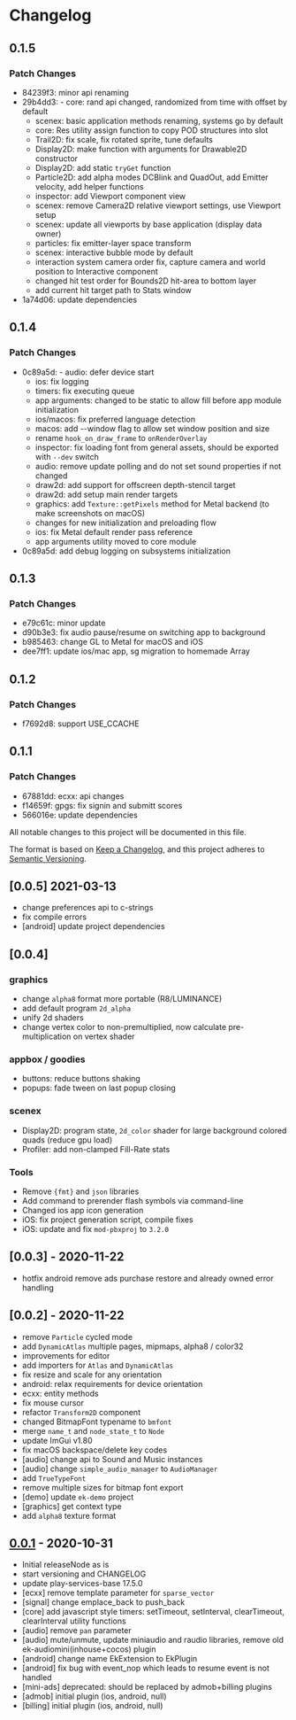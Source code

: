 # Changelog

## 0.1.5

### Patch Changes

- 84239f3: minor api renaming
- 29b4dd3: - core: rand api changed, randomized from time with offset by default
  - scenex: basic application methods renaming, systems go by default
  - core: Res utility assign function to copy POD structures into slot
  - Trail2D: fix scale, fix rotated sprite, tune defaults
  - Display2D: make function with arguments for Drawable2D constructor
  - Display2D: add static `tryGet` function
  - Particle2D: add alpha modes DCBlink and QuadOut, add Emitter velocity, add helper functions
  - inspector: add Viewport component view
  - scenex: remove Camera2D relative viewport settings, use Viewport setup
  - scenex: update all viewports by base application (display data owner)
  - particles: fix emitter-layer space transform
  - scenex: interactive bubble mode by default
  - interaction system camera order fix, capture camera and world position to Interactive component
  - changed hit test order for Bounds2D hit-area to bottom layer
  - add current hit target path to Stats window
- 1a74d06: update dependencies

## 0.1.4

### Patch Changes

- 0c89a5d: - audio: defer device start
  - ios: fix logging
  - timers: fix executing queue
  - app arguments: changed to be static to allow fill before app module initialization
  - ios/macos: fix preferred language detection
  - macos: add --window flag to allow set window position and size
  - rename `hook_on_draw_frame` to `onRenderOverlay`
  - inspector: fix loading font from general assets, should be exported with `--dev` switch
  - audio: remove update polling and do not set sound properties if not changed
  - draw2d: add support for offscreen depth-stencil target
  - draw2d: add setup main render targets
  - graphics: add `Texture::getPixels` method for Metal backend (to make screenshots on macOS)
  - changes for new initialization and preloading flow
  - ios: fix Metal default render pass reference
  - app arguments utility moved to core module
- 0c89a5d: add debug logging on subsystems initialization

## 0.1.3

### Patch Changes

- e79c61c: minor update
- d90b3e3: fix audio pause/resume on switching app to background
- b985463: change GL to Metal for macOS and iOS
- dee7ff1: update ios/mac app, sg migration to homemade Array

## 0.1.2

### Patch Changes

- f7692d8: support USE_CCACHE

## 0.1.1

### Patch Changes

- 67881dd: ecxx: api changes
- f14659f: gpgs: fix signin and submitt scores
- 566016e: update dependencies

All notable changes to this project will be documented in this file.

The format is based on [Keep a Changelog](https://keepachangelog.com/en/1.0.0/), and this project adheres
to [Semantic Versioning](https://semver.org/spec/v2.0.0.html).

## [0.0.5] 2021-03-13

- change preferences api to c-strings
- fix compile errors
- [android] update project dependencies

## [0.0.4]

### graphics

- change `alpha8` format more portable (R8/LUMINANCE)
- add default program `2d_alpha`
- unify 2d shaders
- change vertex color to non-premultiplied, now calculate pre-multiplication on vertex shader

### appbox / goodies

- buttons: reduce buttons shaking
- popups: fade tween on last popup closing

### scenex

- Display2D: program state, `2d_color` shader for large background colored quads (reduce gpu load)
- Profiler: add non-clamped Fill-Rate stats

### Tools

- Remove `{fmt}` and `json` libraries
- Add command to prerender flash symbols via command-line
- Changed ios app icon generation
- iOS: fix project generation script, compile fixes
- iOS: update and fix `mod-pbxproj` to `3.2.0`

## [0.0.3] - 2020-11-22

- hotfix android remove ads purchase restore and already owned error handling

## [0.0.2] - 2020-11-22

- remove `Particle` cycled mode
- add `DynamicAtlas` multiple pages, mipmaps, alpha8 / color32
- improvements for editor
- add importers for `Atlas` and `DynamicAtlas`
- fix resize and scale for any orientation
- android: relax requirements for device orientation
- ecxx: entity methods
- fix mouse cursor
- refactor `Transform2D` component
- changed BitmapFont typename to `bmfont`
- merge `name_t` and `node_state_t` to `Node`
- update ImGui v1.80
- fix macOS backspace/delete key codes
- [audio] change api to Sound and Music instances
- [audio] change `simple_audio_manager` to `AudioManager`
- add `TrueTypeFont`
- remove multiple sizes for bitmap font export
- [demo] update `ek-demo` project
- [graphics] get context type
- add `alpha8` texture format

## [0.0.1] - 2020-10-31

- Initial releaseNode as is
- start versioning and CHANGELOG
- update play-services-base 17.5.0
- [ecxx] remove template parameter for `sparse_vector`
- [signal] change emplace_back to push_back
- [core] add javascript style timers: setTimeout, setInterval, clearTimeout, clearInterval utility functions
- [audio] remove `pan` parameter
- [audio] mute/unmute, update miniaudio and raudio libraries, remove old ek-audiomini(inhouse+cocos) plugin
- [android] change name EkExtension to EkPlugin
- [android] fix bug with event_nop which leads to resume event is not handled
- [mini-ads] deprecated: should be replaced by admob+billing plugins
- [admob] initial plugin (ios, android, null)
- [billing] initial plugin (ios, android, null)

[unreleased]: https://github.com/eliasku/ekx/compare/0.0.1...HEAD
[0.0.1]: https://github.com/eliasku/ekx/releases/tag/0.0.1

